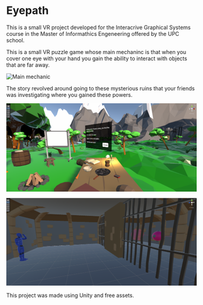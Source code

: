 # Eyepath

This is a small VR project developed for the Interacrive Graphical Systems course in the Master of Informathics Engeneering offered by the UPC school. 

This is a small VR puzzle game whose main mechaninc is that when you cover one eye with your hand you gain the ability to interact with objects that are far away.

![Main mechanic](eyepath_main_mechanic.gif)

The story revolved around going to these mysterious ruins that your friends was investigating where you gained these powers. 

![The entrance to the ruins](eyepath_1.png)

![The first puzzle where you learn to use the eyepath mechanic](eyepath_2.png)

This project was made using Unity and free assets. 
